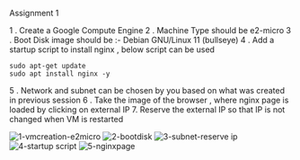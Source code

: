 Assignment 1

1 . Create a Google Compute Engine 
2 . Machine Type should be e2-micro
3 . Boot Disk image should be :-  Debian GNU/Linux 11 (bullseye)
4 . Add a startup script to install nginx , below script can be used 
 
    sudo apt-get update 
    sudo apt install nginx -y 
 
5 .  Network and subnet can be chosen by you based on what was created in previous session
6 . Take the image of the browser , where nginx page is loaded by clicking on external IP
7. Reserve the external IP so that IP is not changed when VM is restarted


![1-vmcreation-e2micro](https://user-images.githubusercontent.com/26878098/226101084-c0485324-ec88-497b-8511-4181289e4bdb.jpg)
![2-bootdisk](https://user-images.githubusercontent.com/26878098/226101085-3d932c03-8304-465f-863b-6f8fa6162160.jpg)
![3-subnet-reserve ip](https://user-images.githubusercontent.com/26878098/226101086-c9cde705-7bbd-4bb2-8326-cbb47ec6bc41.jpg)
![4-startup script](https://user-images.githubusercontent.com/26878098/226101080-f8c9546f-70c4-4ff4-a07c-37fede64f9e2.jpg)
![5-nginxpage](https://user-images.githubusercontent.com/26878098/226101083-bf556813-df90-4c03-9742-7d5f81ee413d.jpg)
